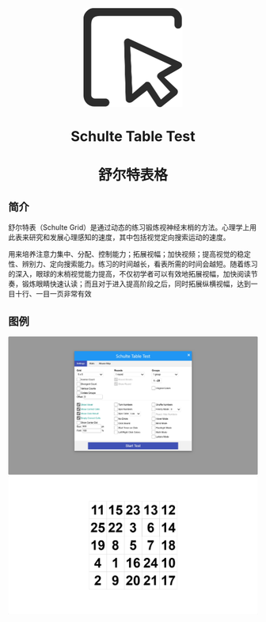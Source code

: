 <div align="center">
 <img alt="logo" height="200px" src="img\logo.png">
</div>

<h1 align="center">Schulte Table Test</h1>
<h1 align="center">舒尔特表格</h1>

## 简介
舒尔特表（Schulte Grid）是通过动态的练习锻炼视神经末梢的方法。心理学上用此表来研究和发展心理感知的速度，其中包括视觉定向搜索运动的速度。

用来培养注意力集中、分配、控制能力；拓展视幅；加快视频；提高视觉的稳定性、辨别力、定向搜索能力。练习的时间越长，看表所需的时间会越短。随着练习的深入，眼球的末梢视觉能力提高，不仅初学者可以有效地拓展视幅，加快阅读节奏，锻炼眼睛快速认读；而且对于进入提高阶段之后，同时拓展纵横视幅，达到一目十行、一目一页非常有效

## 图例

<div >
 <img alt="top"src="img\top.png">
 <img alt="top"src="img\game.png">
</div>
